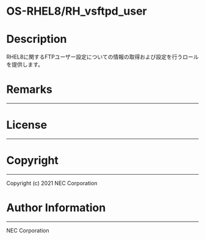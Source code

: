 OS-RHEL8/RH_vsftpd_user
=======================================================
# Description
RHEL8に関するFTPユーザー設定についての情報の取得および設定を行うロールを提供します。

# Remarks
-------

# License
-------

# Copyright
---------
Copyright (c) 2021 NEC Corporation

# Author Information
------------------
NEC Corporation
